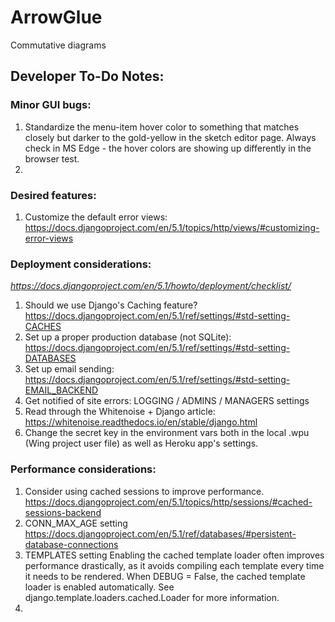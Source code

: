 # ArrowGlue
Commutative diagrams

## Developer To-Do Notes:

### Minor GUI bugs:
1. Standardize the menu-item hover color to something that matches closely
 but darker to the gold-yellow in the sketch editor page.  Always check
 in MS Edge - the hover colors are showing up differently in the browser test.
2. 

### Desired features:
1. Customize the default error views:
 https://docs.djangoproject.com/en/5.1/topics/http/views/#customizing-error-views

### Deployment considerations:
_https://docs.djangoproject.com/en/5.1/howto/deployment/checklist/_
1. Should we use Django's Caching feature?  
 https://docs.djangoproject.com/en/5.1/ref/settings/#std-setting-CACHES
2. Set up a proper production database (not SQLite):
 https://docs.djangoproject.com/en/5.1/ref/settings/#std-setting-DATABASES
3. Set up email sending:
 https://docs.djangoproject.com/en/5.1/ref/settings/#std-setting-EMAIL_BACKEND
4. Get notified of site errors: 
 LOGGING / ADMINS / MANAGERS settings
5. Read through the Whitenoise + Django article:
 https://whitenoise.readthedocs.io/en/stable/django.html
6. Change the secret key in the environment vars both in the local .wpu (Wing project user file)
as well as Heroku app's settings.
 
### Performance considerations:
1. Consider using cached sessions to improve performance.
 https://docs.djangoproject.com/en/5.1/topics/http/sessions/#cached-sessions-backend
2. CONN_MAX_AGE setting
 https://docs.djangoproject.com/en/5.1/ref/databases/#persistent-database-connections
3. TEMPLATES setting
Enabling the cached template loader often improves performance drastically, as it avoids compiling 
each template every time it needs to be rendered. When DEBUG = False, the cached template loader is 
enabled automatically. See django.template.loaders.cached.Loader for more information.
4. 